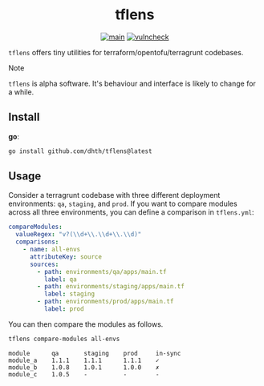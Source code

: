 <p align="center">
  <h1 align="center">tflens</h1>
  <p align="center">
    <a href="https://github.com/dhth/tflens/actions/workflows/main.yml"><img alt="main" src="https://img.shields.io/github/actions/workflow/status/dhth/tflens/main.yml?style=flat-square"></a>
    <a href="https://github.com/dhth/tflens/actions/workflows/vulncheck.yml"><img alt="vulncheck" src="https://img.shields.io/github/actions/workflow/status/dhth/tflens/vulncheck.yml?style=flat-square&label=vulncheck"></a>
  </p>
</p>

`tflens` offers tiny utilities for terraform/opentofu/terragrunt codebases.

> [!NOTE]
> `tflens` is alpha software. It's behaviour and interface is likely to change
> for a while.

Install
---

**go**:

```sh
go install github.com/dhth/tflens@latest
```

Usage
---

Consider a terragrunt codebase with three different deployment environments:
`qa`, `staging`, and `prod`. If you want to compare modules across all three
environments, you can define a comparison in `tflens.yml`:

```yaml
compareModules:
  valueRegex: "v?(\\d+\\.\\d+\\.\\d)"
  comparisons:
    - name: all-envs
      attributeKey: source
      sources:
        - path: environments/qa/apps/main.tf
          label: qa
        - path: environments/staging/apps/main.tf
          label: staging
        - path: environments/prod/apps/main.tf
          label: prod
```

You can then compare the modules as follows.

```bash
tflens compare-modules all-envs
```

```text
module      qa       staging    prod     in-sync
module_a    1.1.1    1.1.1      1.1.1    ✓
module_b    1.0.8    1.0.1      1.0.0    ✗
module_c    1.0.5    -          -        -
```

